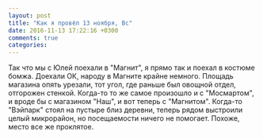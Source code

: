 ```yaml
---
layout: post
title: "Как я провёл 13 ноября, Вс"
date: 2016-11-13 17:22:16 +0300
comments: true
categories: 
---
```



Так что мы с Юлей поехали в "Магнит", я прямо так и поехал в костюме бомжа. Доехали ОК, народу в Магните крайне немного. Площадь магазина опять урезали, тот угол, где раньше был овощной отдел, отгорожен стенкой. Когда-то то же самое произошло и с "Мосмартом", и вроде бы с магазином "Наш", и вот теперь с "Магнитом". Когда-то "Вэйпарк" стоял на пустыре близ деревни, теперь рядом выстроили целый микрорайон, но посещаемости ничего не помогает. Похоже, место все же проклятое.